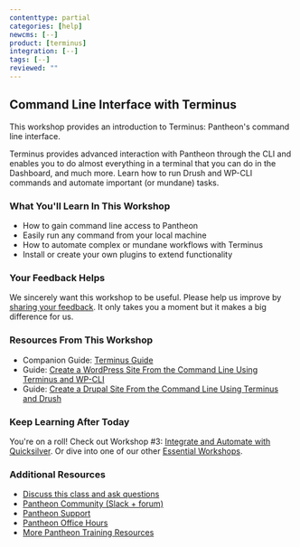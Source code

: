 ```yaml
---
contenttype: partial
categories: [help]
newcms: [--]
product: [terminus]
integration: [--]
tags: [--]
reviewed: ""
---
```


## Command Line Interface with Terminus 

This workshop provides an introduction to Terminus: Pantheon's command line interface.

Terminus provides advanced interaction with Pantheon through the CLI and enables you to do almost everything in a terminal that you can do in the Dashboard, and much more. Learn how to run Drush and WP-CLI commands and automate important (or mundane) tasks.

### What You'll Learn In This Workshop

- How to gain command line access to Pantheon
- Easily run any command from your local machine
- How to automate complex or mundane workflows with Terminus
- Install or create your own plugins to extend functionality

<Youtube src="0Tom0jZtwLw" title="Command Line Interface with Terminus" start="11" />

### Your Feedback Helps

We sincerely want this workshop to be useful. Please help us improve by [sharing your feedback](https://www.getfeedback.com/r/FHnfj1n8?gf_q[8821859]=17495038). It only takes you a moment but it makes a big difference for us.

### Resources From This Workshop

- Companion Guide: [Terminus Guide](/terminus)
- Guide: [Create a WordPress Site From the Command Line Using Terminus and WP-CLI](/guides/wp-cli/wordpress-commandline)
- Guide: [Create a Drupal Site From the Command Line Using Terminus and Drush](/guides/drush/drupal-commandline)

### Keep Learning After Today

You're on a roll! Check out Workshop #3: [Integrate and Automate with Quicksilver](/workshops?c=lw3). Or dive into one of our other [Essential Workshops](https://pantheon.io/workshops).

### Additional Resources

- [Discuss this class and ask questions](https://discuss.pantheon.io/c/pantheon-training/command-line-interface-terminus/53)
- [Pantheon Community (Slack + forum)](/pantheon-community)
- [Pantheon Support](/guides/support)
- [Pantheon Office Hours](https://pantheon.io/agencies/office-hours)
- [More Pantheon Training Resources](https://pantheon.io/learn-pantheon)
